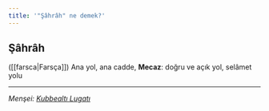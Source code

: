 ```yaml
---
title: '"Şâhrâh" ne demek?'
---
```


## Şâhrâh
([[farsca|Farsça]]) Ana yol, ana cadde, **Mecaz**: doğru ve açık yol, selâmet yolu

---
*Menşei: [Kubbealtı Lugatı](https://www.lugatim.com/s/sahrah)*